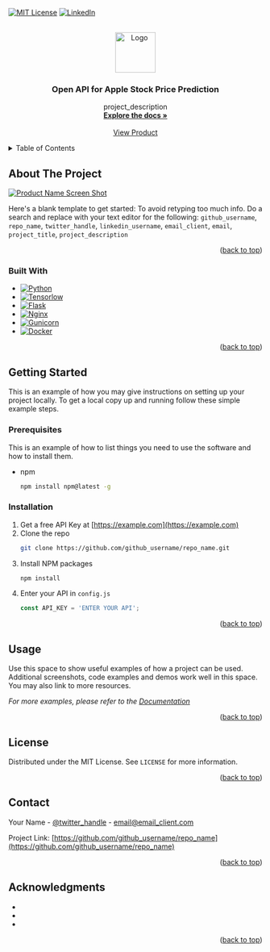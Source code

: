<!-- Improved compatibility of back to top link: See: https://github.com/othneildrew/Best-README-Template/pull/73 -->
<a name="readme-top"></a>
<!--
*** Thanks for checking out the Best-README-Template. If you have a suggestion
*** that would make this better, please fork the repo and create a pull request
*** or simply open an issue with the tag "enhancement".
*** Don't forget to give the project a star!
*** Thanks again! Now go create something AMAZING! :D
-->



<!-- PROJECT SHIELDS -->
<!--
*** I'm using markdown "reference style" links for readability.
*** Reference links are enclosed in brackets [ ] instead of parentheses ( ).
*** See the bottom of this document for the declaration of the reference variables
*** for contributors-url, forks-url, etc. This is an optional, concise syntax you may use.
*** https://www.markdownguide.org/basic-syntax/#reference-style-links
-->
[![MIT License][license-shield]][license-url]
[![LinkedIn][linkedin-shield]][linkedin-url]



<!-- PROJECT LOGO -->
<br />
<div align="center">
  <a href="https://github.com/heyyytamvo/AAPLstockPrediction">
    <img src="images/logo.png" alt="Logo" width="80" height="80">
  </a>

<h3 align="center">Open API for Apple Stock Price Prediction </h3>

  <p align="center">
    project_description
    <br />
    <a href="https://github.com/heyyytamvo/AAPLstockPrediction"><strong>Explore the docs »</strong></a>
    <br />
    <br />
    <a href="http://heyyytamvo.io.vn/api/apple">View Product</a>
  </p>
</div>



<!-- TABLE OF CONTENTS -->
<details>
  <summary>Table of Contents</summary>
  <ol>
    <li><a href="#about-the-project">About The Project</a></li>
    <li><a href="#built-with">Built With</a></li>
      <a href="#getting-started">Getting Started</a>
      <ul>
        <li><a href="#prerequisites">Prerequisites</a></li>
        <li><a href="#installation">Installation</a></li>
      </ul>
    </li>
    <li><a href="#usage">Usage</a></li>
    <li><a href="#license">License</a></li>
    <li><a href="#contact">Contact</a></li>
    <li><a href="#acknowledgments">Acknowledgments</a></li>
  </ol>
</details>



<!-- ABOUT THE PROJECT -->
## About The Project

[![Product Name Screen Shot][product-screenshot]](https://example.com)

Here's a blank template to get started: To avoid retyping too much info. Do a search and replace with your text editor for the following: `github_username`, `repo_name`, `twitter_handle`, `linkedin_username`, `email_client`, `email`, `project_title`, `project_description`

<p align="right">(<a href="#readme-top">back to top</a>)</p>

### Built With
* [![Python][Python.org]][Python-url]
* [![Tensorlow][Tensorflow.org]][Tensorflow-url]
* [![Flask][Flask.com]][Flask-url]
* [![Nginx][Nginx.com]][Nginx-url]
* [![Gunicorn][Gunicorn.com]][Gunicorn-url]
* [![Docker][Docker.com]][Docker-url]
<p align="right">(<a href="#readme-top">back to top</a>)</p>



<!-- GETTING STARTED -->
## Getting Started

This is an example of how you may give instructions on setting up your project locally.
To get a local copy up and running follow these simple example steps.

### Prerequisites

This is an example of how to list things you need to use the software and how to install them.
* npm
  ```sh
  npm install npm@latest -g
  ```

### Installation

1. Get a free API Key at [https://example.com](https://example.com)
2. Clone the repo
   ```sh
   git clone https://github.com/github_username/repo_name.git
   ```
3. Install NPM packages
   ```sh
   npm install
   ```
4. Enter your API in `config.js`
   ```js
   const API_KEY = 'ENTER YOUR API';
   ```

<p align="right">(<a href="#readme-top">back to top</a>)</p>



<!-- USAGE EXAMPLES -->
## Usage

Use this space to show useful examples of how a project can be used. Additional screenshots, code examples and demos work well in this space. You may also link to more resources.

_For more examples, please refer to the [Documentation](https://example.com)_

<p align="right">(<a href="#readme-top">back to top</a>)</p>




<!-- LICENSE -->
## License

Distributed under the MIT License. See `LICENSE` for more information.

<p align="right">(<a href="#readme-top">back to top</a>)</p>



<!-- CONTACT -->
## Contact

Your Name - [@twitter_handle](https://twitter.com/twitter_handle) - email@email_client.com

Project Link: [https://github.com/github_username/repo_name](https://github.com/github_username/repo_name)

<p align="right">(<a href="#readme-top">back to top</a>)</p>



<!-- ACKNOWLEDGMENTS -->
## Acknowledgments

* []()
* []()
* []()

<p align="right">(<a href="#readme-top">back to top</a>)</p>



<!-- MARKDOWN LINKS & IMAGES -->
<!-- https://www.markdownguide.org/basic-syntax/#reference-style-links -->
[license-shield]: https://img.shields.io/github/license/othneildrew/Best-README-Template.svg?style=for-the-badge
[license-url]: https://github.com/heyyytamvo/AAPLstockPrediction/blob/main/LICENSE
[linkedin-shield]: https://img.shields.io/badge/-LinkedIn-black.svg?style=for-the-badge&logo=linkedin&colorB=555
[linkedin-url]: https://www.linkedin.com/in/heytamvo/
[product-screenshot]: images/screenshot.png

[Python.org]: https://img.shields.io/badge/python-black?style=for-the-badge&logo=python
[Python-url]: https://www.python.org
[Tensorflow.org]: https://img.shields.io/badge/tensorflow-black?style=for-the-badge&logo=tensorflow
[Tensorflow-url]: https://www.tensorflow.org
[Flask.com]: https://img.shields.io/badge/flask-black?style=for-the-badge&logo=flask
[Flask-url]: https://flask.palletsprojects.com/en/3.0.x/
[Nginx.com]: https://img.shields.io/badge/nginx-black?style=for-the-badge&logo=nginx
[Nginx-url]: https://docs.nginx.com/nginx/admin-guide/web-server/
[Gunicorn.com]: https://img.shields.io/badge/gunicorn-black?style=for-the-badge&logo=gunicorn
[Gunicorn-url]: https://gunicorn.org
[Docker.com]: https://img.shields.io/badge/docker-black?style=for-the-badge&logo=docker
[Docker-url]: https://www.docker.com

